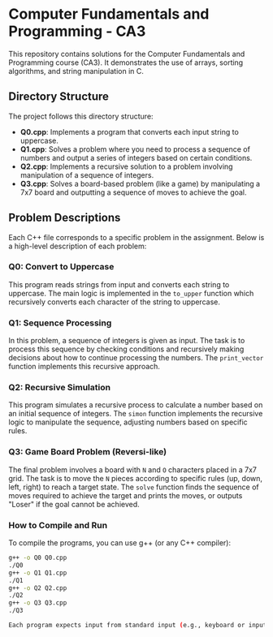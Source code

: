 # Computer Fundamentals and Programming - CA3

This repository contains solutions for the Computer Fundamentals and Programming course (CA3). It demonstrates the use of arrays, sorting algorithms, and string manipulation in C.

## Directory Structure

The project follows this directory structure:

- **Q0.cpp**: Implements a program that converts each input string to uppercase.
- **Q1.cpp**: Solves a problem where you need to process a sequence of numbers and output a series of integers based on certain conditions.
- **Q2.cpp**: Implements a recursive solution to a problem involving manipulation of a sequence of integers.
- **Q3.cpp**: Solves a board-based problem (like a game) by manipulating a 7x7 board and outputting a sequence of moves to achieve the goal.

## Problem Descriptions

Each C++ file corresponds to a specific problem in the assignment. Below is a high-level description of each problem:

### Q0: Convert to Uppercase

This program reads strings from input and converts each string to uppercase. The main logic is implemented in the `to_upper` function which recursively converts each character of the string to uppercase.

### Q1: Sequence Processing

In this problem, a sequence of integers is given as input. The task is to process this sequence by checking conditions and recursively making decisions about how to continue processing the numbers. The `print_vector` function implements this recursive approach.

### Q2: Recursive Simulation

This program simulates a recursive process to calculate a number based on an initial sequence of integers. The `simon` function implements the recursive logic to manipulate the sequence, adjusting numbers based on specific rules.

### Q3: Game Board Problem (Reversi-like)

The final problem involves a board with `N` and `O` characters placed in a 7x7 grid. The task is to move the `N` pieces according to specific rules (up, down, left, right) to reach a target state. The `solve` function finds the sequence of moves required to achieve the target and prints the moves, or outputs "Loser" if the goal cannot be achieved.

### How to Compile and Run
To compile the programs, you can use g++ (or any C++ compiler):

```bash
g++ -o Q0 Q0.cpp
./Q0
g++ -o Q1 Q1.cpp
./Q1
g++ -o Q2 Q2.cpp
./Q2
g++ -o Q3 Q3.cpp
./Q3

Each program expects input from standard input (e.g., keyboard or input redirection). The output will be printed to the console.
